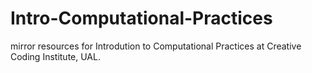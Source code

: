 # Intro-Computational-Practices
mirror resources for Introdution to Computational Practices at Creative Coding Institute, UAL.
